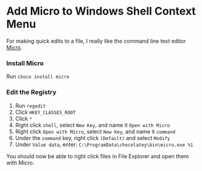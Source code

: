 # Add Micro to Windows Shell Context Menu
For making quick edits to a file, I really like the command line text editor [Micro](https://github.com/zyedidia/micro).

### Install Micro
Run `choco install micro`

### Edit the Registry
1. Run `regedit`
2. Click `HKEY_CLASSES_ROOT`
3. Click `*`
4. Right click `shell`, select `New Key`, and name it `Open with Micro`
5. Right click `Open with Micro`, select `New Key`, and name it `command`
6. Under the `command` key, right click `(Default)` and select `Modify`
7. Under `Value data`, enter: `C:\ProgramData\chocolatey\bin\micro.exe %1`

You should now be able to right click files in File Explorer and open them with Micro.
